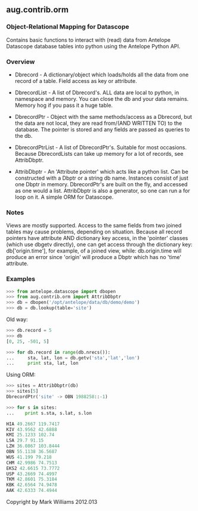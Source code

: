 ## aug.contrib.orm
### Object-Relational Mapping for Datascope

Contains basic functions to interact with (read) data from Antelope Datascope database tables into python using the Antelope Python API.

### Overview

* Dbrecord - A dictionary/object which loads/holds all the data from one record of a table. Field access as key or attribute.

* DbrecordList - A list of Dbrecord's. ALL data are local to python, in namespace and memory. You can close the db and your data remains. Memory hog if you pass it a huge table.

* DbrecordPtr - Object with the same methods/access as a Dbrecord, but the data are not local, they are read from/(AND WRITTEN TO) to the database. The pointer is stored and any fields are passed as queries to the db.

* DbrecordPtrList - A list of DbrecordPtr's. Suitable for most occasions. Because DbrecordLists can take up memory for a lot of records, see AttribDbptr.

* AttribDbptr - An 'Attribute pointer' which acts like a python list. Can be constructed with a Dbptr or a string db name. Instances consist of just one Dbptr in memory. DbrecordPtr's are built on the fly, and accessed as one would a list. AttribDbptr is also a generator, so one can run a for loop on it. A simple ORM for Datascope.

### Notes
Views are mostly supported. Access to the same fields from two joined tables may cause problems, depending on situation. Because all record pointers have attribute AND dictionary key access, in the 'pointer' classes (which use dbgetv directly), one can get access through the dictionary key: db['origin.time'], for example, of a joined view, while: db.origin.time will produce an error since 'origin' will produce a Dbptr which has no 'time' attribute.

### Examples
```python
>>> from antelope.datascope import dbopen
>>> from aug.contrib.orm import AttribDbptr
>>> db = dbopen('/opt/antelope/data/db/demo/demo')
>>> db = db.lookup(table='site')
```
Old way:
```python
>>> db.record = 5
>>> db
[0, 25, -501, 5]

>>> for db.record in range(db.nrecs()):
...     sta, lat, lon = db.getv('sta','lat','lon')
...     print sta, lat, lon
```
Using ORM:
```python
>>> sites = AttribDbptr(db)
>>> sites[5]
DbrecordPtr('site' -> OBN 1988258::-1)

>>> for s in sites:
...    print s.sta, s.lat, s.lon

HIA 49.2667 119.7417
KIV 43.9562 42.6888
KMI 25.1233 102.74
LSA 29.7 91.15
LZH 36.0867 103.8444
OBN 55.1138 36.5687
WUS 41.199 79.218
CHM 42.9986 74.7513
EKS2 42.6615 73.7772
USP 43.2669 74.4997
TKM 42.8601 75.3184
KBK 42.6564 74.9478
AAK 42.6333 74.4944
```

Copyright by Mark Williams 2012.013

